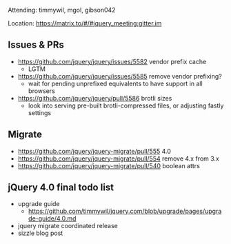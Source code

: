 Attending: timmywil, mgol, gibson042

Location: https://matrix.to/#/#jquery_meeting:gitter.im

## Issues & PRs
* https://github.com/jquery/jquery/issues/5582 vendor prefix cache
	- LGTM
* https://github.com/jquery/jquery/issues/5585 remove vendor prefixing?
	- wait for pending unprefixed equivalents to have support in all browsers
* https://github.com/jquery/jquery/pull/5586 brotli sizes
	- look into serving pre-built brotli-compressed files, or adjusting fastly settings

## Migrate
* https://github.com/jquery/jquery-migrate/pull/555 4.0
* https://github.com/jquery/jquery-migrate/pull/554 remove 4.x from 3.x
* https://github.com/jquery/jquery-migrate/pull/540 boolean attrs

## jQuery 4.0 final todo list
* upgrade guide
  - https://github.com/timmywil/jquery.com/blob/upgrade/pages/upgrade-guide/4.0.md
* jquery migrate coordinated release
* sizzle blog post
